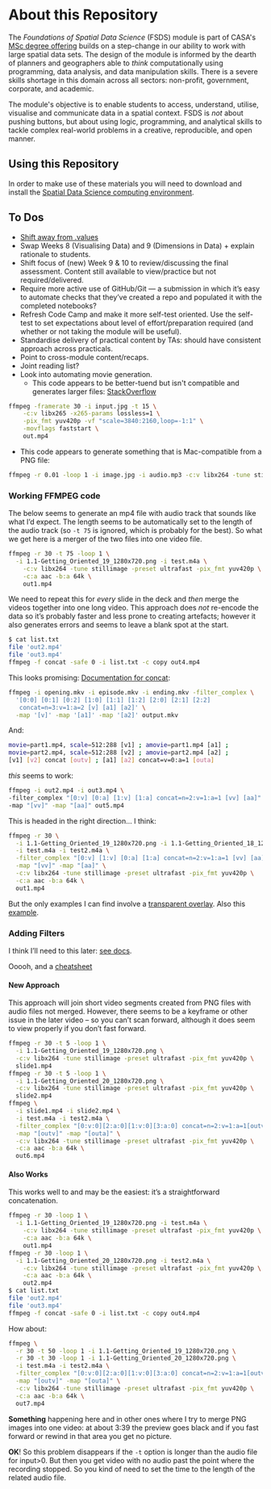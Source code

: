 # About this Repository

The *Foundations of Spatial Data Science* (FSDS) module is part of CASA's [MSc degree offering](https://www.ucl.ac.uk/bartlett/casa/programmes) builds on a step-change in our ability to work with large spatial data sets. The design of the module is informed by the dearth of planners and geographers able to *think* computationally using programming, data analysis, and data manipulation skills. There is a severe skills shortage in this domain across all sectors: non-profit, government, corporate, and academic.

The module's objective is to enable students to access, understand, utilise, visualise and communicate data in a spatial context. FSDS is *not* about pushing buttons, but about using logic, programming, and analytical skills to tackle complex real-world problems in a creative, reproducible, and open manner.

## Using this Repository

In order to make use of these materials you will need to download and install the [Spatial Data Science computing environment](https://github.com/jreades/sds_env/).

## To Dos

- [Shift away from .values](https://stackoverflow.com/questions/17241004/how-do-i-convert-a-pandas-series-or-index-to-a-numpy-array/54324513#54324513)
- Swap Weeks 8 (Visualising Data) and 9 (Dimensions in Data) + explain rationale to students.
- Shift focus of (new) Week 9 & 10 to review/discussing the final assessment. Content still available to view/practice but not required/delivered.
- Require more active use of GitHub/Git — a submission in which it’s easy to automate checks that they’ve created a repo and populated it with the completed notebooks?
- Refresh Code Camp and make it more self-test oriented. Use the self-test to set expectations about level of effort/preparation required (and whether or not taking the module will be useful).
- Standardise delivery of practical content by TAs: should have consistent approach across practicals.
- Point to cross-module content/recaps.
- Joint reading list?
- Look into automating movie generation. 
  - This code appears to be better-tuend but isn't compatible and generates larger files: [StackOverflow](https://stackoverflow.com/a/73073276/4041902)

```bash
ffmpeg -framerate 30 -i input.jpg -t 15 \
    -c:v libx265 -x265-params lossless=1 \
    -pix_fmt yuv420p -vf "scale=3840:2160,loop=-1:1" \
    -movflags faststart \
    out.mp4
```

- This code appears to generate something that is Mac-compatible from a PNG file:

```bash
ffmpeg -r 0.01 -loop 1 -i image.jpg -i audio.mp3 -c:v libx264 -tune stillimage -preset  ultrafast -ss 00:00:00 -t 00:00:27   -c:a aac  -b:a 96k -pix_fmt yuv420p  -shortest out.mp4 -y
```

### Working FFMPEG code

The below seems to generate an mp4 file with audio track that sounds like what I’d expect. The length seems to be automatically set to the length of the audio track (so `-t 75` is ignored, which is probably for the best). So what we get here is a merger of the two files into one video file. 

```bash
ffmpeg -r 30 -t 75 -loop 1 \
  -i 1.1-Getting_Oriented_19_1280x720.png -i test.m4a \
	-c:v libx264 -tune stillimage -preset ultrafast -pix_fmt yuv420p \
	-c:a aac -b:a 64k \
	out1.mp4
```

We need to repeat this for *every* slide in the deck and *then* merge the videos together into one long video. This approach does *not* re-encode the data so it’s probably faster and less prone to creating artefacts; however it also generates errors and seems to leave a blank spot at the start.

```bash
$ cat list.txt
file 'out2.mp4'
file 'out3.mp4'
ffmpeg -f concat -safe 0 -i list.txt -c copy out4.mp4
```

This looks promising: [Documentation for concat](https://ffmpeg.org/ffmpeg-filters.html#toc-Examples-153):

```bash
ffmpeg -i opening.mkv -i episode.mkv -i ending.mkv -filter_complex \
  '[0:0] [0:1] [0:2] [1:0] [1:1] [1:2] [2:0] [2:1] [2:2]
   concat=n=3:v=1:a=2 [v] [a1] [a2]' \
  -map '[v]' -map '[a1]' -map '[a2]' output.mkv
```

And:

```bash
movie=part1.mp4, scale=512:288 [v1] ; amovie=part1.mp4 [a1] ;
movie=part2.mp4, scale=512:288 [v2] ; amovie=part2.mp4 [a2] ;
[v1] [v2] concat [outv] ; [a1] [a2] concat=v=0:a=1 [outa]
```

*this* seems to work:

```bash
ffmpeg -i out2.mp4 -i out3.mp4 \
-filter_complex "[0:v] [0:a] [1:v] [1:a] concat=n=2:v=1:a=1 [vv] [aa]" \
-map "[vv]" -map "[aa]" out5.mp4
```

This is headed in the right direction… I think:

```bash 
ffmpeg -r 30 \
  -i 1.1-Getting_Oriented_19_1280x720.png -i 1.1-Getting_Oriented_18_1280x720.png \
  -i test.m4a -i test2.m4a \
  -filter_complex "[0:v] [1:v] [0:a] [1:a] concat=n=2:v=1:a=1 [vv] [aa]" \
  -map "[vv]" -map "[aa]" \
  -c:v libx264 -tune stillimage -preset ultrafast -pix_fmt yuv420p \
  -c:a aac -b:a 64k \
  out1.mp4
```

But the only examples I can find involve a [transparent overlay](https://stackoverflow.com/questions/35251122/using-ffmpeg-to-add-overlay-with-opacity). Also this [example](https://stackoverflow.com/questions/55455922/ffmpeg-using-video-filter-with-complex-filter).

### Adding Filters

I think I’ll need to this later: [see docs](https://trac.ffmpeg.org/wiki/FilteringGuide).

Ooooh, and a [cheatsheet](https://gist.github.com/martinruenz/537b6b2d3b1f818d500099dde0a38c5f)

#### New Approach

This approach will join short video segments created from PNG files with audio files not merged. However, there seems to be a keyframe or other issue in the later video – so you can’t scan forward, although it does seem to view properly if you don’t fast forward.

```bash
ffmpeg -r 30 -t 5 -loop 1 \
  -i 1.1-Getting_Oriented_19_1280x720.png \
  -c:v libx264 -tune stillimage -preset ultrafast -pix_fmt yuv420p \
  slide1.mp4
ffmpeg -r 30 -t 5 -loop 1 \
  -i 1.1-Getting_Oriented_20_1280x720.png \
  -c:v libx264 -tune stillimage -preset ultrafast -pix_fmt yuv420p \
  slide2.mp4
ffmpeg \
  -i slide1.mp4 -i slide2.mp4 \
  -i test.m4a -i test2.m4a \
  -filter_complex "[0:v:0][2:a:0][1:v:0][3:a:0] concat=n=2:v=1:a=1[outv][outa]" \
  -map "[outv]" -map "[outa]" \
  -c:v libx264 -tune stillimage -preset ultrafast -pix_fmt yuv420p \
  -c:a aac -b:a 64k \
  out6.mp4
```

#### Also Works

This works well to and may be the easiest: it’s a straightforward concatenation.

```bash
ffmpeg -r 30 -loop 1 \
  -i 1.1-Getting_Oriented_19_1280x720.png -i test.m4a \
	-c:v libx264 -tune stillimage -preset ultrafast -pix_fmt yuv420p \
	-c:a aac -b:a 64k \
	out1.mp4
ffmpeg -r 30 -loop 1 \
  -i 1.1-Getting_Oriented_20_1280x720.png -i test2.m4a \
	-c:v libx264 -tune stillimage -preset ultrafast -pix_fmt yuv420p \
	-c:a aac -b:a 64k \
	out2.mp4
$ cat list.txt
file 'out2.mp4'
file 'out3.mp4'
ffmpeg -f concat -safe 0 -i list.txt -c copy out4.mp4
```

How about:

```bash
ffmpeg \
  -r 30 -t 50 -loop 1 -i 1.1-Getting_Oriented_19_1280x720.png \
  -r 30 -t 30 -loop 1 -i 1.1-Getting_Oriented_20_1280x720.png \
  -i test.m4a -i test2.m4a \
  -filter_complex "[0:v:0][2:a:0][1:v:0][3:a:0] concat=n=2:v=1:a=1[outv][outa]" \
  -map "[outv]" -map "[outa]" \
  -c:v libx264 -tune stillimage -preset ultrafast -pix_fmt yuv420p \
  -c:a aac -b:a 64k \
  out7.mp4
```

**Something** happening here and in other ones where I try to merge PNG images into one video: at about 3:39 the preview goes black and if you fast forward or rewind in that area you get no picture.

**OK**! So this problem disappears if the `-t` option is longer than the audio file for input>0. But then you get video with no audio past the point where the recording stopped. So you kind of need to set the time to the length of the related audio file.
